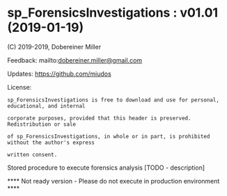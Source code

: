 # sp_ForensicsInvestigations : v01.01 (2019-01-19)

(C) 2019-2019, Dobereiner Miller

Feedback: mailto:dobereiner.miller@gmail.com

Updates: https://github.com/miudos


License: 

	sp_ForensicsInvestigations is free to download and use for personal, educational, and internal 

	corporate purposes, provided that this header is preserved. Redistribution or sale 

	of sp_ForensicsInvestigations, in whole or in part, is prohibited without the author's express 

	written consent.
  
Stored procedure to execute forensics analysis [TODO - description]

**** Not ready version - Please do not execute in production environment ****

